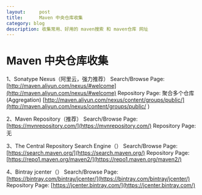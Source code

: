 ```yaml
---
layout:     post
title:      Maven 中央仓库收集
category: blog
description: 收集常用、好用的 maven搜索 和 maven仓库 网址
---
```


# Maven 中央仓库收集

1、Sonatype Nexus（阿里云，强力推荐）
Search/Browse Page:
[http://maven.aliyun.com/nexus/#welcome](http://maven.aliyun.com/nexus/#welcome) 
Repository Page: 聚合多个仓库(Aggregation)
 [http://maven.aliyun.com/nexus/content/groups/public/](http://maven.aliyun.com/nexus/content/groups/public/ ) 


2、Maven Repository（推荐）
Search/Browse Page: 
[https://mvnrepository.com/](https://mvnrepository.com/) 
Repository Page: 无

3、The Central Repository Search Engine（）
Search/Browse Page: 
[https://search.maven.org/](https://search.maven.org/) 
Repository Page: 
[https://repo1.maven.org/maven2/](https://repo1.maven.org/maven2/) 

4、Bintray jcenter（）
Search/Browse Page: 
[https://bintray.com/bintray/jcenter/](https://bintray.com/bintray/jcenter/) 
Repository Page: 
[https://jcenter.bintray.com/](https://jcenter.bintray.com/) 